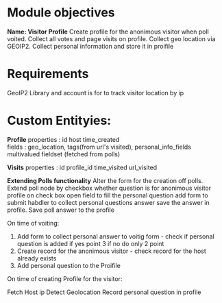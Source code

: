 # Module objectives 
**Name: Visitor Profile**
Create profile for the anonimous visitor when poll voited. Collect all votes and page visits on profile. Collect geo location via GEOIP2. Collect personal information and store it in proifile


# Requirements

GeoIP2 Library and account is for to track visitor location by ip

# Custom Entityies:

**Profile**
properties :  id host time_created  
fields : geo_location, tags(from url's visited), personal_info_fields multivalued fieldset (fetched from polls)

**Visits**
properties : id profile_id time_visited url_visited

**Extending Polls functionality**
Alter the form for the creation off polls. Extend poll node by checkbox whether question is for anonimous visitor profile 
on check box open field to fill the personal question add form to submit habdler to collect personal questions answer
save the answer in profile. Save poll answer to the  profile


On time of voiting:

1. Add form to collect personal answer to  voitig form - check if personal question is added if yes point 3 if no do only 2 point
2. Create record for the anonimous visitor - check record for the host already exists 
3. Add personal question to the Proifile

    
On time of creating Profile for the visitor:

Fetch Host ip
Detect Geolocation
Record personal question in profile


